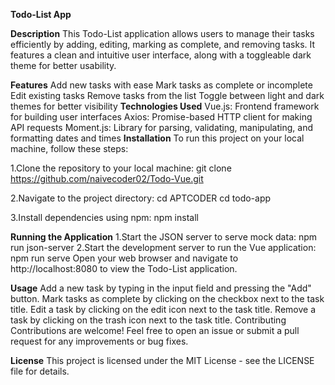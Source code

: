 **Todo-List App**

**Description**
This Todo-List application allows users to manage their tasks efficiently by adding, editing, marking as complete, and removing tasks. It features a clean and intuitive user interface, along with a toggleable dark theme for better usability.

**Features**
Add new tasks with ease
Mark tasks as complete or incomplete
Edit existing tasks
Remove tasks from the list
Toggle between light and dark themes for better visibility
**Technologies Used**
Vue.js: Frontend framework for building user interfaces
Axios: Promise-based HTTP client for making API requests
Moment.js: Library for parsing, validating, manipulating, and formatting dates and times
**Installation**
To run this project on your local machine, follow these steps:

1.Clone the repository to your local machine:
git clone https://github.com/naivecoder02/Todo-Vue.git

2.Navigate to the project directory:
cd APTCODER 
cd todo-app

3.Install dependencies using npm:
npm install

**Running the Application**
1.Start the JSON server to serve mock data:
npm run json-server
2.Start the development server to run the Vue application:
npm run serve
Open your web browser and navigate to http://localhost:8080 to view the Todo-List application.

**Usage**
Add a new task by typing in the input field and pressing the "Add" button.
Mark tasks as complete by clicking on the checkbox next to the task title.
Edit a task by clicking on the edit icon next to the task title.
Remove a task by clicking on the trash icon next to the task title.
Contributing
Contributions are welcome! Feel free to open an issue or submit a pull request for any improvements or bug fixes.

**License**
This project is licensed under the MIT License - see the LICENSE file for details.

